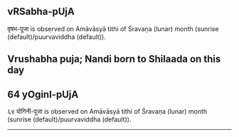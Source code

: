 ## vRSabha-pUjA

वृषभ-पूजा is observed on Amāvāsyā tithi of Śravaṇa (lunar) month (sunrise (default)/puurvaviddha (default)).

Vrushabha puja; Nandi born to Shilaada on this day
---
## 64 yOginI-pUjA

६४ योगिनी-पूजा is observed on Amāvāsyā tithi of Śravaṇa (lunar) month (sunrise (default)/puurvaviddha (default)).


---
